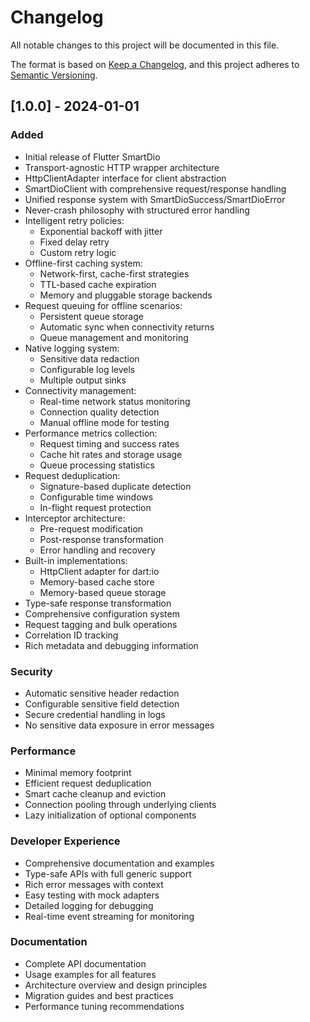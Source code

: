 # Changelog

All notable changes to this project will be documented in this file.

The format is based on [Keep a Changelog](https://keepachangelog.com/en/1.0.0/),
and this project adheres to [Semantic Versioning](https://semver.org/spec/v2.0.0.html).

## [1.0.0] - 2024-01-01

### Added
- Initial release of Flutter SmartDio
- Transport-agnostic HTTP wrapper architecture
- HttpClientAdapter interface for client abstraction
- SmartDioClient with comprehensive request/response handling
- Unified response system with SmartDioSuccess/SmartDioError
- Never-crash philosophy with structured error handling
- Intelligent retry policies:
  - Exponential backoff with jitter
  - Fixed delay retry
  - Custom retry logic
- Offline-first caching system:
  - Network-first, cache-first strategies
  - TTL-based cache expiration
  - Memory and pluggable storage backends
- Request queuing for offline scenarios:
  - Persistent queue storage
  - Automatic sync when connectivity returns
  - Queue management and monitoring
- Native logging system:
  - Sensitive data redaction
  - Configurable log levels
  - Multiple output sinks
- Connectivity management:
  - Real-time network status monitoring
  - Connection quality detection
  - Manual offline mode for testing
- Performance metrics collection:
  - Request timing and success rates
  - Cache hit rates and storage usage
  - Queue processing statistics
- Request deduplication:
  - Signature-based duplicate detection
  - Configurable time windows
  - In-flight request protection
- Interceptor architecture:
  - Pre-request modification
  - Post-response transformation
  - Error handling and recovery
- Built-in implementations:
  - HttpClient adapter for dart:io
  - Memory-based cache store
  - Memory-based queue storage
- Type-safe response transformation
- Comprehensive configuration system
- Request tagging and bulk operations
- Correlation ID tracking
- Rich metadata and debugging information

### Security
- Automatic sensitive header redaction
- Configurable sensitive field detection
- Secure credential handling in logs
- No sensitive data exposure in error messages

### Performance
- Minimal memory footprint
- Efficient request deduplication
- Smart cache cleanup and eviction
- Connection pooling through underlying clients
- Lazy initialization of optional components

### Developer Experience
- Comprehensive documentation and examples
- Type-safe APIs with full generic support
- Rich error messages with context
- Easy testing with mock adapters
- Detailed logging for debugging
- Real-time event streaming for monitoring

### Documentation
- Complete API documentation
- Usage examples for all features
- Architecture overview and design principles
- Migration guides and best practices
- Performance tuning recommendations